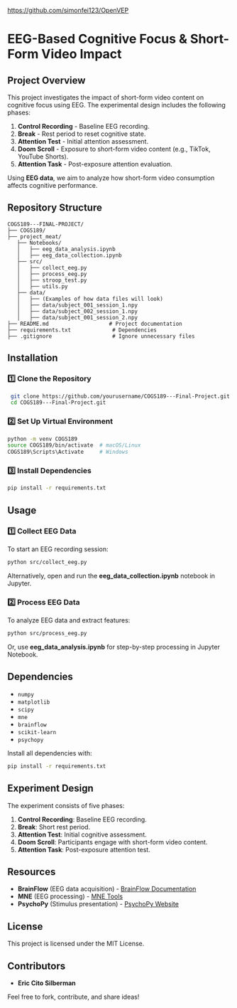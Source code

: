 https://github.com/simonfei123/OpenVEP
# EEG-Based Cognitive Focus & Short-Form Video Impact

## Project Overview
This project investigates the impact of short-form video content on cognitive focus using EEG. The experimental design includes the following phases:

1. **Control Recording** - Baseline EEG recording.
2. **Break** - Rest period to reset cognitive state.
3. **Attention Test** - Initial attention assessment.
4. **Doom Scroll** - Exposure to short-form video content (e.g., TikTok, YouTube Shorts).
5. **Attention Task** - Post-exposure attention evaluation.

Using **EEG data**, we aim to analyze how short-form video consumption affects cognitive performance.

## Repository Structure
```
COGS189---FINAL-PROJECT/
├── COGS189/       
├── project_meat/
   ├── Notebooks/
   │   ├── eeg_data_analysis.ipynb
   │   ├── eeg_data_collection.ipynb
   ├── src/
   │   ├── collect_eeg.py
   │   ├── process_eeg.py
   │   ├── stroop_test.py
   │   ├── utils.py
   ├── data/
   │   ├── (Examples of how data files will look)
   │   ├── data/subject_001_session_1.npy
   │   ├── data/subject_002_session_1.npy
   │   ├── data/subject_001_session_2.npy
├── README.md                   # Project documentation
├── requirements.txt             # Dependencies
├── .gitignore                   # Ignore unnecessary files

```

## Installation
### 1️⃣ Clone the Repository
```sh
 git clone https://github.com/yourusername/COGS189---Final-Project.git
 cd COGS189---Final-Project.git
```

### 2️⃣ Set Up Virtual Environment
```sh
python -m venv COGS189
source COGS189/bin/activate  # macOS/Linux
COGS189\Scripts\Activate     # Windows
```

### 3️⃣ Install Dependencies
```sh
pip install -r requirements.txt
```

## Usage
### **1️⃣ Collect EEG Data**
To start an EEG recording session:
```sh
python src/collect_eeg.py
```
Alternatively, open and run the **eeg_data_collection.ipynb** notebook in Jupyter.

### **2️⃣ Process EEG Data**
To analyze EEG data and extract features:
```sh
python src/process_eeg.py
```
Or, use **eeg_data_analysis.ipynb** for step-by-step processing in Jupyter Notebook.

## Dependencies
- `numpy`
- `matplotlib`
- `scipy`
- `mne`
- `brainflow`
- `scikit-learn`
- `psychopy`

Install all dependencies with:
```sh
pip install -r requirements.txt
```

## Experiment Design
The experiment consists of five phases:
1. **Control Recording**: Baseline EEG recording.
2. **Break**: Short rest period.
3. **Attention Test**: Initial cognitive assessment.
4. **Doom Scroll**: Participants engage with short-form video content.
5. **Attention Task**: Post-exposure attention test.

## Resources
- **BrainFlow** (EEG data acquisition) - [BrainFlow Documentation](https://brainflow.readthedocs.io/en/stable/)
- **MNE** (EEG processing) - [MNE Tools](https://mne.tools/)
- **PsychoPy** (Stimulus presentation) - [PsychoPy Website](https://www.psychopy.org/)

## License
This project is licensed under the MIT License.

## Contributors
- **Eric Cito Silberman**

Feel free to fork, contribute, and share ideas!

